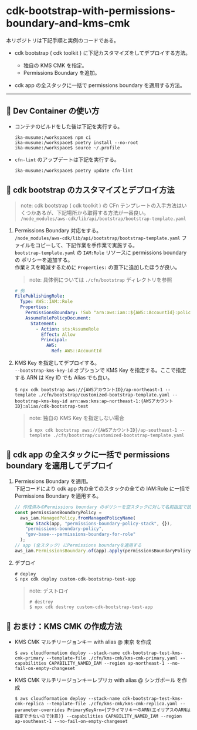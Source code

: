 # cdk-bootstrap-with-permissions-boundary-and-kms-cmk

本リポジトリは下記手順と実例のコードである。

- cdk bootstrap ( cdk toolkit ) に下記カスタマイズをしてデプロイする方法。

  - 独自の KMS CMK を指定。
  - Permissions Boundary を追加。

- cdk app の全スタックに一括で permissions boundary を適用する方法。

---

## 🚀 Dev Container の使い方

- コンテナのビルドをした後は下記を実行する。

  ```shell
  ika-musume:/workspace$ npm ci
  ika-musume:/workspace$ poetry install --no-root
  ika-musume:/workspace$ source ~/.profile
  ```

- `cfn-lint` のアップデートは下記を実行する。
  ```shell
  ika-musume:/workspace$ poetry update cfn-lint
  ```

## 🚀 cdk bootstrap のカスタマイズとデプロイ方法

> note: cdk bootstrap ( cdk toolkit ) の CFn テンプレートの入手方法はいくつかあるが、下記場所から取得する方法が一番良い。  
> `/node_modules/aws-cdk/lib/api/bootstrap/bootstrap-template.yaml`

1. Permissions Boundary 対応をする。  
   `/node_modules/aws-cdk/lib/api/bootstrap/bootstrap-template.yaml` ファイルをコピーして、下記作業を手作業で実施する。  
   `bootstrap-template.yaml` の `IAM:Role` リソースに permissions boundary の ポリシーを追加する。  
   作業ミスを軽減するために `Properties:` の直下に追加したほうが良い。

   > note: 具体例については `./cfn/bootstrap` ディレクトリを参照

   ```yaml
   # 例
   FilePublishingRole:
     Type: AWS::IAM::Role
     Properties:
       PermissionsBoundary: !Sub "arn:aws:iam::${AWS::AccountId}:policy/gov-base---permissions-boundary-for-role"
       AssumeRolePolicyDocument:
         Statement:
           - Action: sts:AssumeRole
             Effect: Allow
             Principal:
               AWS:
                 Ref: AWS::AccountId
   ```

1. KMS Key を指定してデプロイする。  
   `--bootstrap-kms-key-id` オプションで KMS Key を指定する。ここで指定する ARN は Key ID でも Alias でも良い。

   ```shell
   $ npx cdk bootstrap aws://{AWSアカウントID}/ap-northeast-1 --template ./cfn/bootstrap/customized-bootstrap-template.yaml --bootstrap-kms-key-id arn:aws:kms:ap-northeast-1:{AWSアカウントID}:alias/cdk-bootstrap-test
   ```

   > note: 独自の KMS Key を指定しない場合
   >
   > ```shell
   > $ npx cdk bootstrap aws://{AWSアカウントID}/ap-southeast-1 --template ./cfn/bootstrap/customized-bootstrap-template.yaml
   > ```

## 🚀 cdk app の全スタックに一括で permissions boundary を適用してデプロイ

1. Permissions Boundary を適用。  
   下記コードにより cdk app 内の全てのスタックの全ての IAM:Role に一括で Permissions Boundary を適用する。

   ```ts
   // 作成済みのPermissions boundary のポリシーを空スタックに対して名前指定で読み込む
   const permissionsBoundaryPolicy =
     aws_iam.ManagedPolicy.fromManagedPolicyName(
       new Stack(app, "permissions-boundary-policy-stack", {}),
       "permissions-boundary-policy",
       "gov-base---permissions-boundary-for-role"
     );
   // app (全スタック) にPermissions boundaryを適用する
   aws_iam.PermissionsBoundary.of(app).apply(permissionsBoundaryPolicy);
   ```

1. デプロイ

   ```shell
   # deploy
   $ npx cdk deploy custom-cdk-bootstrap-test-app
   ```

   > note: デストロイ
   >
   > ```shell
   > # destroy
   > $ npx cdk destroy custom-cdk-bootstrap-test-app
   > ```

## 🚀 おまけ：KMS CMK の作成方法

- KMS CMK マルチリージョンキー with alias @ 東京 を作成

  ```shell
  $ aws cloudformation deploy --stack-name cdk-bootstrap-test-kms-cmk-primary --template-file ./cfn/kms-cmk/kms-cmk-primary.yaml --capabilities CAPABILITY_NAMED_IAM --region ap-northeast-1 --no-fail-on-empty-changeset
  ```

- KMS CMK マルチリージョンキーレプリカ with alias @ シンガポール を作成

  ```shell
  $ aws cloudformation deploy --stack-name cdk-bootstrap-test-kms-cmk-replica --template-file ./cfn/kms-cmk/kms-cmk-replica.yaml --parameter-overrides PrimaryKeyArn={プライマリキーのARN(エイリアスのARNは指定できないので注意)} --capabilities CAPABILITY_NAMED_IAM --region ap-southeast-1 --no-fail-on-empty-changeset
  ```
